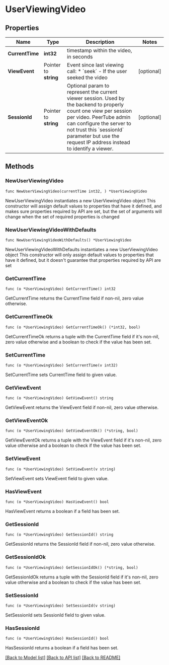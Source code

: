 # UserViewingVideo

## Properties

Name | Type | Description | Notes
------------ | ------------- | ------------- | -------------
**CurrentTime** | **int32** | timestamp within the video, in seconds | 
**ViewEvent** | Pointer to **string** | Event since last viewing call:  * &#x60;seek&#x60; - If the user seeked the video  | [optional] 
**SessionId** | Pointer to **string** | Optional param to represent the current viewer session. Used by the backend to properly count one view per session per video. PeerTube admin can configure the server to not trust this &#x60;sessionId&#x60; parameter but use the request IP address instead to identify a viewer.  | [optional] 

## Methods

### NewUserViewingVideo

`func NewUserViewingVideo(currentTime int32, ) *UserViewingVideo`

NewUserViewingVideo instantiates a new UserViewingVideo object
This constructor will assign default values to properties that have it defined,
and makes sure properties required by API are set, but the set of arguments
will change when the set of required properties is changed

### NewUserViewingVideoWithDefaults

`func NewUserViewingVideoWithDefaults() *UserViewingVideo`

NewUserViewingVideoWithDefaults instantiates a new UserViewingVideo object
This constructor will only assign default values to properties that have it defined,
but it doesn't guarantee that properties required by API are set

### GetCurrentTime

`func (o *UserViewingVideo) GetCurrentTime() int32`

GetCurrentTime returns the CurrentTime field if non-nil, zero value otherwise.

### GetCurrentTimeOk

`func (o *UserViewingVideo) GetCurrentTimeOk() (*int32, bool)`

GetCurrentTimeOk returns a tuple with the CurrentTime field if it's non-nil, zero value otherwise
and a boolean to check if the value has been set.

### SetCurrentTime

`func (o *UserViewingVideo) SetCurrentTime(v int32)`

SetCurrentTime sets CurrentTime field to given value.


### GetViewEvent

`func (o *UserViewingVideo) GetViewEvent() string`

GetViewEvent returns the ViewEvent field if non-nil, zero value otherwise.

### GetViewEventOk

`func (o *UserViewingVideo) GetViewEventOk() (*string, bool)`

GetViewEventOk returns a tuple with the ViewEvent field if it's non-nil, zero value otherwise
and a boolean to check if the value has been set.

### SetViewEvent

`func (o *UserViewingVideo) SetViewEvent(v string)`

SetViewEvent sets ViewEvent field to given value.

### HasViewEvent

`func (o *UserViewingVideo) HasViewEvent() bool`

HasViewEvent returns a boolean if a field has been set.

### GetSessionId

`func (o *UserViewingVideo) GetSessionId() string`

GetSessionId returns the SessionId field if non-nil, zero value otherwise.

### GetSessionIdOk

`func (o *UserViewingVideo) GetSessionIdOk() (*string, bool)`

GetSessionIdOk returns a tuple with the SessionId field if it's non-nil, zero value otherwise
and a boolean to check if the value has been set.

### SetSessionId

`func (o *UserViewingVideo) SetSessionId(v string)`

SetSessionId sets SessionId field to given value.

### HasSessionId

`func (o *UserViewingVideo) HasSessionId() bool`

HasSessionId returns a boolean if a field has been set.


[[Back to Model list]](../README.md#documentation-for-models) [[Back to API list]](../README.md#documentation-for-api-endpoints) [[Back to README]](../README.md)


